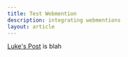 ```yaml
---
title: Test Webmention
description: integrating webmentions
layout: article
---
```

<a href=https://lukesempire.com/2020/01/04/First-Post.html>Luke's Post</a> is blah
